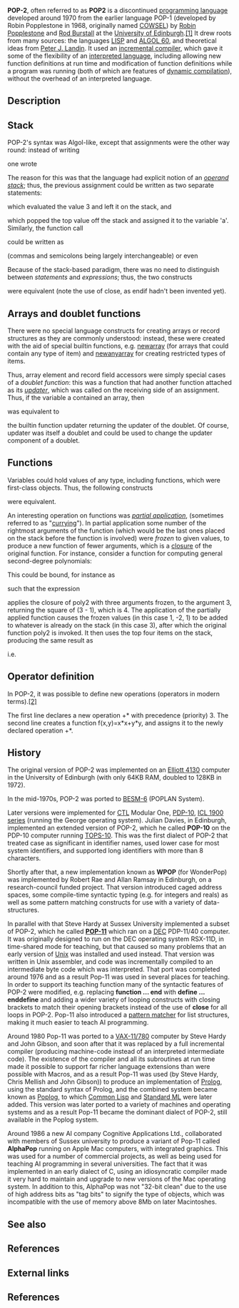 **POP-2**, often referred to as **POP2** is a discontinued [programming language][0] developed around 1970 from the earlier language POP-1 (developed by Robin Popplestone in 1968, originally named [COWSEL][1]) by [Robin Popplestone][2] and [Rod Burstall][3] at the [University of Edinburgh][4].[\[1\]][5] It drew roots from many sources: the languages [LISP][6] and [ALGOL 60][7], and theoretical ideas from [Peter J. Landin][8]. It used an [incremental compiler][9], which gave it some of the flexibility of an [interpreted language][10], including allowing new function definitions at run time and modification of function definitions while a program was running (both of which are features of [dynamic compilation][11]), without the overhead of an interpreted language.

## Description

## Stack

POP-2's syntax was Algol-like, except that assignments were the other way round: instead of writing

one wrote

The reason for this was that the language had explicit notion of an _[operand stack][12]_; thus, the previous assignment could be written as two separate statements:

which evaluated the value 3 and left it on the stack, and

which popped the top value off the stack and assigned it to the variable 'a'. Similarly, the function call

could be written as

(commas and semicolons being largely interchangeable) or even

Because of the stack-based paradigm, there was no need to distinguish between _statements_ and _expressions_; thus, the two constructs

were equivalent (note the use of close, as endif hadn't been invented yet).

## Arrays and doublet functions

There were no special language constructs for creating arrays or record structures as they are commonly understood: instead, these were created with the aid of special builtin functions, e.g. [newarray][13] (for arrays that could contain any type of item) and [newanyarray][14] for creating restricted types of items.

Thus, array element and record field accessors were simply special cases of a _doublet function_: this was a function that had another function attached as its [_updater_][15], which was called on the receiving side of an assignment. Thus, if the variable a contained an array, then

was equivalent to

the builtin function updater returning the updater of the doublet. Of course, updater was itself a doublet and could be used to change the updater component of a doublet.

## Functions

Variables could hold values of any type, including functions, which were first-class objects. Thus, the following constructs

were equivalent.

An interesting operation on functions was [_partial application_][16], (sometimes referred to as "[currying][17]"). In partial application some number of the rightmost arguments of the function (which would be the last ones placed on the stack before the function is involved) were _frozen_ to given values, to produce a new function of fewer arguments, which is a [closure][18] of the original function. For instance, consider a function for computing general second-degree polynomials:

This could be bound, for instance as

such that the expression

applies the closure of poly2 with three arguments frozen, to the argument 3, returning the square of (3 - 1), which is 4\. The application of the partially applied function causes the frozen values (in this case 1, -2, 1) to be added to whatever is already on the stack (in this case 3), after which the original function poly2 is invoked. It then uses the top four items on the stack, producing the same result as

i.e.

## Operator definition

In POP-2, it was possible to define new operations (operators in modern terms).[\[2\]][19]

The first line declares a new operation +\* with precedence (priority) 3\. The second line creates a function f(x,y)=x\*x+y\*y, and assigns it to the newly declared operation +\*.

## History

The original version of POP-2 was implemented on an [Elliott 4130][20] computer in the University of Edinburgh (with only 64KB RAM, doubled to 128KB in 1972).

In the mid-1970s, POP-2 was ported to [BESM-6][21] (POPLAN System).

Later versions were implemented for [CTL][22] Modular One, [PDP-10][23], [ICL 1900 series][24] (running the George operating system). Julian Davies, in Edinburgh, implemented an extended version of POP-2, which he called **POP-10** on the PDP-10 computer running [TOPS-10][25]. This was the first dialect of POP-2 that treated case as significant in identifier names, used lower case for most system identifiers, and supported long identifiers with more than 8 characters.

Shortly after that, a new implementation known as **WPOP** (for WonderPop) was implemented by Robert Rae and Allan Ramsay in Edinburgh, on a research-council funded project. That version introduced caged address spaces, some compile-time syntactic typing (e.g. for integers and reals) as well as some pattern matching constructs for use with a variety of data-structures.

In parallel with that Steve Hardy at Sussex University implemented a subset of POP-2, which he called **[POP-11][26]** which ran on a [DEC][27] PDP-11/40 computer. It was originally designed to run on the DEC operating system RSX-11D, in time-shared mode for teaching, but that caused so many problems that an early version of [Unix][28] was installed and used instead. That version was written in Unix assembler, and code was incrementally compiled to an intermediate byte code which was interpreted. That port was completed around 1976 and as a result Pop-11 was used in several places for teaching. In order to support its teaching function many of the syntactic features of POP-2 were modified, e.g. replacing **function ... end** with **define ... enddefine** and adding a wider variety of looping constructs with closing brackets to match their opening brackets instead of the use of **close** for all loops in POP-2\. Pop-11 also introduced a [pattern matcher][29] for list structures, making it much easier to teach AI programming.

Around 1980 Pop-11 was ported to a [VAX-11/780][30] computer by Steve Hardy and John Gibson, and soon after that it was replaced by a full incremental compiler (producing machine-code instead of an interpreted intermediate code). The existence of the compiler and all its subroutines at run time made it possible to support far richer language extensions than were possible with Macros, and as a result Pop-11 was used (by Steve Hardy, Chris Mellish and John Gibson)) to produce an implementation of [Prolog][31], using the standard syntax of Prolog, and the combined system became known as [Poplog][32], to which [Common Lisp][33] and [Standard ML][34] were later added. This version was later ported to a variety of machines and operating systems and as a result Pop-11 became the dominant dialect of POP-2, still available in the Poplog system.

Around 1986 a new AI company Cognitive Applications Ltd., collaborated with members of Sussex university to produce a variant of Pop-11 called **AlphaPop** running on Apple Mac computers, with integrated graphics. This was used for a number of commercial projects, as well as being used for teaching AI programming in several universities. The fact that it was implemented in an early dialect of C, using an idiosyncratic compiler made it very hard to maintain and upgrade to new versions of the Mac operating system. In addition to this, AlphaPop was not "32-bit clean" due to the use of high address bits as "tag bits" to signify the type of objects, which was incompatible with the use of memory above 8Mb on later Macintoshes.

## See also

## References

## External links

## References

[0]: /wiki/Programming_language "Programming language"
[1]: /wiki/COWSEL "COWSEL"
[2]: /wiki/Robin_Popplestone "Robin Popplestone"
[3]: /wiki/Rod_Burstall "Rod Burstall"
[4]: /wiki/University_of_Edinburgh "University of Edinburgh"
[5]: #cite_note-1
[6]: /wiki/LISP "LISP"
[7]: /wiki/ALGOL_60 "ALGOL 60"
[8]: /wiki/Peter_J._Landin "Peter J. Landin"
[9]: /wiki/Incremental_compiler "Incremental compiler"
[10]: /wiki/Interpreted_language "Interpreted language"
[11]: /wiki/Dynamic_compilation "Dynamic compilation"
[12]: /wiki/Stack_(data_structure) "Stack (data structure)"
[13]: http://www.cs.bham.ac.uk/research/projects/poplog/doc/pophelp/newarray
[14]: http://www.cs.bham.ac.uk/research/projects/poplog/doc/pophelp/newanyarray
[15]: http://www.cs.bham.ac.uk/research/projects/poplog/doc/pophelp/updater
[16]: http://www.cs.bham.ac.uk/research/projects/poplog/doc/pophelp/partapply
[17]: /wiki/Currying "Currying"
[18]: /wiki/Closure_(computer_science) "Closure (computer science)"
[19]: #cite_note-2
[20]: /wiki/Elliott_Brothers_(computer_company) "Elliott Brothers (computer company)"
[21]: /wiki/BESM-6 "BESM-6"
[22]: /wiki/Computer_Technology_Limited "Computer Technology Limited"
[23]: /wiki/PDP-10 "PDP-10"
[24]: /wiki/ICT_1900_series "ICT 1900 series"
[25]: /wiki/TOPS-10 "TOPS-10"
[26]: /wiki/POP-11 "POP-11"
[27]: /wiki/Digital_Equipment_Corporation "Digital Equipment Corporation"
[28]: /wiki/Unix "Unix"
[29]: http://www.cs.bham.ac.uk/research/projects/poplog/doc/popteach/matches
[30]: /wiki/VAX-11/780 "VAX-11/780"
[31]: /wiki/Prolog "Prolog"
[32]: /wiki/Poplog "Poplog"
[33]: /wiki/Common_Lisp "Common Lisp"
[34]: /wiki/Standard_ML "Standard ML"